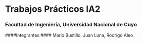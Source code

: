 # Trabajos Prácticos IA2
### Facultad de Ingeniería, Universidad Nacional de Cuyo
####Integrantes:#### Mario Bustillo, Juan Luna, Rodrigo Aleo
